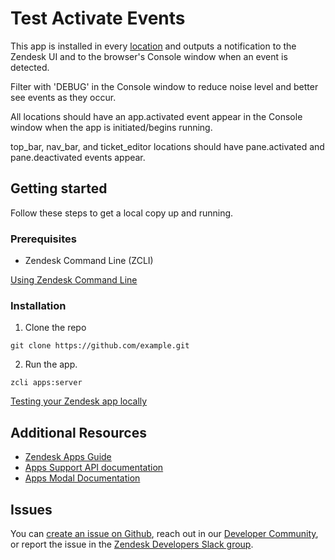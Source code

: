 # Test Activate Events

This app is installed in every [location](https://developer.zendesk.com/api-reference/apps/apps-support-api/introduction/) and outputs a notification to the Zendesk UI and to the browser's Console window when an event is detected.

Filter with 'DEBUG' in the Console window to reduce noise level and better see events as they occur.

All locations should have an app.activated event appear in the Console window when the app is initiated/begins running.

top_bar, nav_bar, and ticket_editor locations should have pane.activated and pane.deactivated events appear.

## Getting started

Follow these steps to get a local copy up and running.

### Prerequisites

- Zendesk Command Line (ZCLI)

[Using Zendesk Command Line](https://developer.zendesk.com/documentation/apps/app-developer-guide/zcli/#installing-and-updating-zcli)

### Installation

1. Clone the repo

```
git clone https://github.com/example.git
```

2. Run the app.

```
zcli apps:server
```

[Testing your Zendesk app locally](https://developer.zendesk.com/documentation/apps/app-developer-guide/zcli/#testing-your-zendesk-app-locally)

<!-- Links to relevant resources such as help center articles or dev docs -->

## Additional Resources

- [Zendesk Apps Guide](https://developer.zendesk.com/documentation/apps/)
- [Apps Support API documentation](https://developer.zendesk.com/api-reference/apps/apps-support-api/introduction/)
- [Apps Modal Documentation](https://developer.zendesk.com/api-reference/apps/apps-support-api/modal/)

<!-- Issue reporting with link to repo issues page -->

## Issues

You can [create an issue on Github](https://github.com/zendesk/example/issues/new),
reach out in our [Developer Community](https://support.zendesk.com/hc/en-us/community/topics),
or report the issue in the [Zendesk Developers Slack group](https://docs.google.com/forms/d/e/1FAIpQLScm_rDLWwzWnq6PpYWFOR_PwMaSBcaFft-1pYornQtBGAaiJA/viewform).
